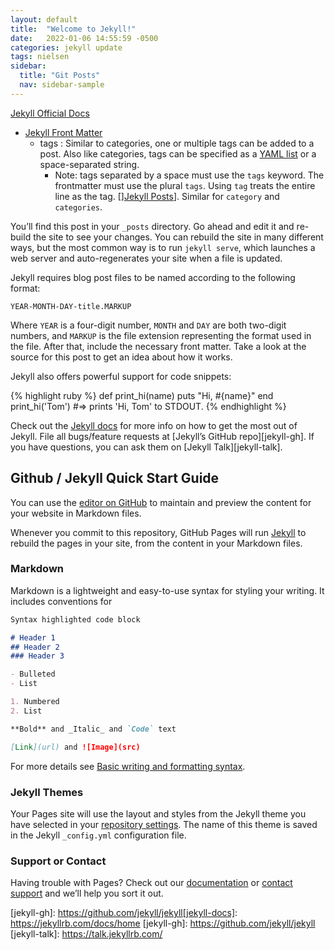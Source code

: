 ```yaml
---
layout: default
title:  "Welcome to Jekyll!"
date:   2022-01-06 14:55:59 -0500
categories: jekyll update
tags: nielsen
sidebar:
  title: "Git Posts"
  nav: sidebar-sample
---
```

[Jekyll Official Docs](https://jekyllrb.com/docs/)

- [Jekyll Front Matter](https://jekyllrb.com/docs/front-matter/)
  - tags :  Similar to categories, one or multiple tags can be added to a post. Also like categories, tags can be specified as a [YAML list](https://en.wikipedia.org/wiki/YAML#Basic_components) or a space-separated string.
    - Note: tags separated by a space must use the `tags` keyword.  The frontmatter must use the plural `tags`.   Using `tag` treats the entire line as the tag. [][Jekyll Posts](https://jekyllrb.com/docs/posts/)].  Similar for `category` and `categories`.

You’ll find this post in your `_posts` directory. Go ahead and edit it and re-build the site to see your changes. You can rebuild the site in many different ways, but the most common way is to run `jekyll serve`, which launches a web server and auto-regenerates your site when a file is updated.

Jekyll requires blog post files to be named according to the following format:

`YEAR-MONTH-DAY-title.MARKUP`

Where `YEAR` is a four-digit number, `MONTH` and `DAY` are both two-digit numbers, and `MARKUP` is the file extension representing the format used in the file. After that, include the necessary front matter. Take a look at the source for this post to get an idea about how it works.

Jekyll also offers powerful support for code snippets:

{% highlight ruby %}
def print_hi(name)
  puts "Hi, #{name}"
end
print_hi('Tom')
#=> prints 'Hi, Tom' to STDOUT.
{% endhighlight %}

Check out the [Jekyll docs][jekyll-docs] for more info on how to get the most out of Jekyll. File all bugs/feature requests at [Jekyll’s GitHub repo][jekyll-gh]. If you have questions, you can ask them on [Jekyll Talk][jekyll-talk].

## Github / Jekyll Quick Start Guide
You can use the [editor on GitHub](https://github.com/Gajol/balance/edit/gh-pages/index.md) to maintain and preview the content for your website in Markdown files.

Whenever you commit to this repository, GitHub Pages will run [Jekyll](https://jekyllrb.com/) to rebuild the pages in your site, from the content in your Markdown files.

### Markdown

Markdown is a lightweight and easy-to-use syntax for styling your writing. It includes conventions for

```markdown
Syntax highlighted code block

# Header 1
## Header 2
### Header 3

- Bulleted
- List

1. Numbered
2. List

**Bold** and _Italic_ and `Code` text

[Link](url) and ![Image](src)
```

For more details see [Basic writing and formatting syntax](https://docs.github.com/en/github/writing-on-github/getting-started-with-writing-and-formatting-on-github/basic-writing-and-formatting-syntax).

### Jekyll Themes

Your Pages site will use the layout and styles from the Jekyll theme you have selected in your [repository settings](https://github.com/Gajol/balance/settings/pages). The name of this theme is saved in the Jekyll `_config.yml` configuration file.

### Support or Contact

Having trouble with Pages? Check out our [documentation](https://docs.github.com/categories/github-pages-basics/) or [contact support](https://support.github.com/contact) and we’ll help you sort it out.




[jekyll-docs]: https://jekyllrb.com/docs/home
[jekyll-gh]:   https://github.com/jekyll/jekyll[jekyll-docs]: https://jekyllrb.com/docs/home
[jekyll-gh]:   https://github.com/jekyll/jekyll
[jekyll-talk]: https://talk.jekyllrb.com/
